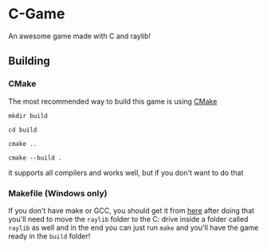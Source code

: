 # C-Game

An awesome game made with C and raylib!

## Building

### CMake

The most recommended way to build this game is using [CMake](https://cmake.org)
```
mkdir build

cd build

cmake ..

cmake --build .
```
it supports all compilers and works well, but if you don't want to do that

### Makefile (Windows only)

If you don't have make or GCC, you should get it from [here](https://github.com/skeeto/w64devkit/releases)
after doing that you'll need to move the `raylib` folder to the C: drive inside a folder called `raylib` as well
and in the end you can just run `make` and you'll have the game ready in the `build` folder!